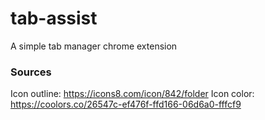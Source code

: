 # tab-assist
A simple tab manager chrome extension

### Sources
Icon outline: https://icons8.com/icon/842/folder
Icon color: https://coolors.co/26547c-ef476f-ffd166-06d6a0-fffcf9
